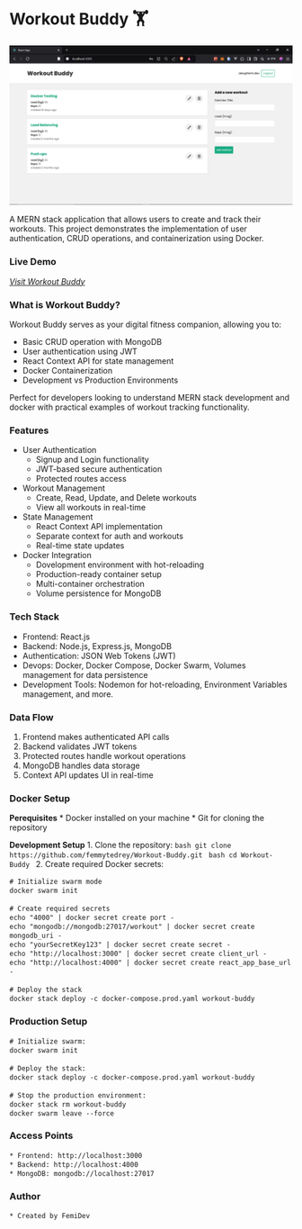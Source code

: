 # **Workout Buddy 🏋️‍**
![Workout Buddy](./ui/Screenshot%20(10).png)

A MERN stack application that allows users to create and track their workouts.
This project demonstrates the implementation of user authentication, CRUD operations, and containerization using Docker.

### **Live Demo**
[*Visit Workout Buddy*](https://mini-workout-buddy.vercel.app/)

### **What is Workout Buddy?**
Workout Buddy serves as your digital fitness companion, allowing you to:
* Basic CRUD operation with MongoDB
* User authentication using JWT
* React Context API for state management
* Docker Containerization
* Development vs Production Environments

Perfect for developers looking to understand MERN stack development and docker with practical examples of workout tracking functionality.

### **Features**
* User Authentication
    - Signup and Login functionality
    - JWT-based secure authentication
    - Protected routes access
* Workout Management
    - Create, Read, Update, and Delete workouts
    - View all workouts in real-time
* State Management
    - React Context API implementation
    - Separate context for auth and workouts
    - Real-time state updates
* Docker Integration
    - Dovelopment environment with hot-reloading
    - Production-ready container setup
    - Multi-container orchestration
    - Volume persistence for MongoDB

### **Tech Stack**
* Frontend: React.js
* Backend: Node.js, Express.js, MongoDB
* Authentication: JSON Web Tokens (JWT)
* Devops: Docker, Docker Compose, Docker Swarm, Volumes management for data persistence
* Development Tools: Nodemon for hot-reloading, Environment Variables management, and more.

### **Data Flow**
1. Frontend makes authenticated API calls
2. Backend validates JWT tokens
3. Protected routes handle workout operations
4. MongoDB handles data storage
5. Context API updates UI in real-time

### **Docker Setup**
**Perequisites**
    * Docker installed on your machine
    * Git for cloning the repository
    
**Development Setup**
    1. Clone the repository:
        ```bash
        git clone https://github.com/femmytedrey/Workout-Buddy.git
        ```
        ```bash
        cd Workout-Buddy
        ```
    2. Create required Docker secrets:

    # Initialize swarm mode
    docker swarm init

    # Create required secrets
    echo "4000" | docker secret create port -
    echo "mongodb://mongodb:27017/workout" | docker secret create mongodb_uri -
    echo "yourSecretKey123" | docker secret create secret -
    echo "http://localhost:3000" | docker secret create client_url -
    echo "http://localhost:4000" | docker secret create react_app_base_url -

    # Deploy the stack
    docker stack deploy -c docker-compose.prod.yaml workout-buddy

### **Production Setup**
    # Initialize swarm:
    docker swarm init

    # Deploy the stack:
    docker stack deploy -c docker-compose.prod.yaml workout-buddy

    # Stop the production environment:
    docker stack rm workout-buddy
    docker swarm leave --force

### **Access Points**
    * Frontend: http://localhost:3000
    * Backend: http://localhost:4000
    * MongoDB: mongodb://localhost:27017

### **Author**
    * Created by FemiDev
